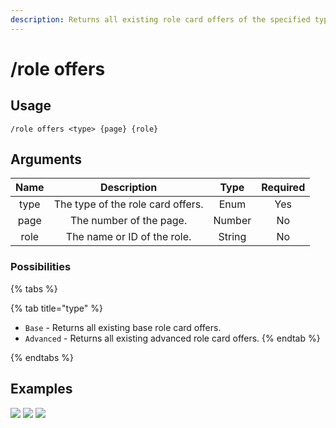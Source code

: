 ```yaml
---
description: Returns all existing role card offers of the specified type.
---
```


# /role offers

## Usage

```
/role offers <type> {page} {role}
```

## Arguments

| Name | Description                       | Type   | Required |
| :--: | :-------------------------------: | :----: | :------: |
| type | The type of the role card offers. | Enum   | Yes      |
| page | The number of the page.           | Number | No       |
| role | The name or ID of the role.       | String | No       |

### Possibilities

{% tabs %}

{% tab title="type" %}
- `Base` - Returns all existing base role card offers.
- `Advanced` - Returns all existing advanced role card offers.
{% endtab %}

{% endtabs %}

## Examples

![](https://forkman.vercel.app/_media/examples/role/offers-0.png)
![](https://forkman.vercel.app/_media/examples/role/offers-1.png)
![](https://forkman.vercel.app/_media/examples/role/offers-2.png)
